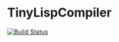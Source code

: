 # TinyLispCompiler
[![Build Status](https://travis-ci.org/gyc567/TinyLispCompiler.svg?branch=master)](https://travis-ci.org/gyc567/TinyLispCompiler)
